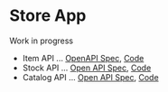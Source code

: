 # Store App

Work in progress

* Item API ... [OpenAPI Spec](./item-spec), [Code](./item-api)
* Stock API ... [Open API Spec](./stock-spec), [Code](./stock-api)
* Catalog API ... [Open API Spec](./catalog-spec), [Code](./catalog-api)